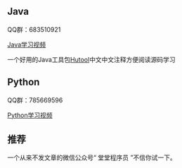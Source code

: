 ## Java 

QQ群：683510921

[Java学习视频](https://edu.aliyun.com/roadmap/java?source=5176.11533457&userCode=p1s8inj4&type=copy)

一个好用的Java工具包[Hutool](https://hutool.cn)中文中文注释方便阅读源码学习



## Python 

QQ群：785669596

[Python学习视频](https://edu.aliyun.com/roadmap/python?source=5176.11533457&userCode=p1s8inj4&type=copy)

## 推荐

一个从来不发文章的微信公众号“ 堂堂程序员 ”不信你试一下。
